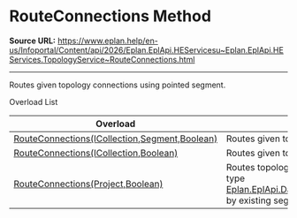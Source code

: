 # RouteConnections Method

**Source URL:** https://www.eplan.help/en-us/Infoportal/Content/api/2026/Eplan.EplApi.HEServicesu~Eplan.EplApi.HEServices.TopologyService~RouteConnections.html

---

Routes given topology connections using pointed segment.

Overload List

| Overload | Description |
| --- | --- |
| [RouteConnections(ICollection<RoutedConnection>,Segment,Boolean)](topic1459.html) | Routes given topology connections using pointed segment. |
| [RouteConnections(ICollection<RoutedConnection>,Boolean)](topic1460.html) | Routes given topology connections. |
| [RouteConnections(Project,Boolean)](Eplan.EplApi.HEServicesu~Eplan.EplApi.HEServices.TopologyService~RouteConnections(Project,Boolean).html) | Routes topology connections between all function with representation type [Eplan.EplApi.DataModel.DocumentTypeManager.DocumentType.Topology](Eplan.EplApi.DataModelu~Eplan.EplApi.DataModel.DocumentTypeManager+DocumentType.html) by existing segments in given project. |
